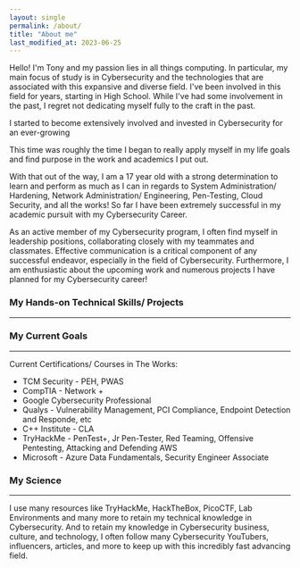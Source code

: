 ```yaml
---
layout: single
permalink: /about/
title: "About me"
last_modified_at: 2023-06-25
---
```


Hello! I'm Tony and my passion lies in all things computing. In particular, my main focus of study is in Cybersecurity and the technologies that are associated with this expansive and diverse field. I've been involved in this field for years, starting in High School. While I've had some involvement in the past, I regret not dedicating myself fully to the craft in the past.

I started to become extensively involved and invested in Cybersecurity for an ever-growing
<b><span id="time2"></span></b>
<script>
    function updateTime2() {
    const now = new Date();
    const targetDate = new Date("2022-08-15T20:32:22");
    const diff1 = now.getTime() - targetDate.getTime();
    const days1 = Math.floor(diff1 / (1000 * 60 * 60 * 24));
    const hours1 = Math.floor((diff1 % (1000 * 60 * 60 * 24)) / (1000 * 60 * 60));
    const minutes1 = Math.floor((diff1 % (1000 * 60 * 60)) / (1000 * 60));
    const seconds1 = Math.floor((diff1 % (1000 * 60)) / 1000);
    document.getElementById("time2").textContent = `${days1} days, ${hours1} hours, ${minutes1} minutes, and ${seconds1} seconds.`;
    }
    setInterval(updateTime2, 1000);
</script>
This time was roughly the time I began to really apply myself in my life goals and find purpose in the work and academics I put out.

With that out of the way, I am a 17 year old with a strong determination to learn and perform as much as I can in regards to System Administration/ Hardening, Network Administration/ Engineering, Pen-Testing, Cloud Security, and all the works! So far I have been extremely successful in my academic pursuit with my Cybersecurity Career.

As an active member of my Cybersecurity program, I often find myself in leadership positions, collaborating closely with my teammates and classmates. Effective communication is a critical component of any successful endeavor, especially in the field of Cybersecurity. Furthermore, I am enthusiastic about the upcoming work and numerous projects I have planned for my Cybersecurity career!

### My Hands-on Technical Skills/ Projects
---




### My Current Goals
---

Current Certifications/ Courses in The Works:

- TCM Security - PEH, PWAS
- CompTIA - Network +
- Google Cybersecurity Professional
- Qualys - Vulnerability Management, PCI Compliance, Endpoint Detection and Responde, etc
- C++ Institute - CLA
- TryHackMe - PenTest+, Jr Pen-Tester, Red Teaming, Offensive Pentesting, Attacking and Defending AWS
- Microsoft - Azure Data Fundamentals, Security Engineer Associate

### My Science
---

I use many resources like TryHackMe, HackTheBox, PicoCTF, Lab Environments and many more to retain my technical knowledge in Cybersecurity. And to retain my knowledge in Cybersecurity business, culture, and technology, I often follow many Cybersecurity YouTubers, influencers, articles, and more to keep up with this incredibly fast advancing field.
